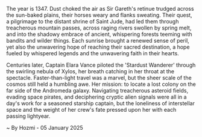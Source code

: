 
The year is 1347.  Dust choked the air as Sir Gareth's retinue trudged across the sun-baked plains, their horses weary and flanks sweating.  Their quest, a pilgrimage to the distant shrine of Saint Jude, had led them through treacherous mountain passes, across raging rivers swollen by spring melt, and into the shadowy embrace of ancient, whispering forests teeming with bandits and wilder things.  Each sunrise brought a renewed sense of peril, yet also the unwavering hope of reaching their sacred destination, a hope fueled by whispered legends and the unwavering faith in their hearts.


Centuries later, Captain Elara Vance piloted the 'Stardust Wanderer' through the swirling nebula of Xylos, her breath catching in her throat at the spectacle.  Faster-than-light travel was a marvel, but the sheer scale of the cosmos still held a humbling awe.  Her mission: to locate a lost colony on the far side of the Andromeda galaxy.  Navigating treacherous asteroid fields, evading space pirates, and deciphering cryptic alien signals were all in a day's work for a seasoned starship captain, but the loneliness of interstellar space and the weight of her crew's fate pressed upon her with each passing lightyear.

~ By Hozmi - 05 January 2025
